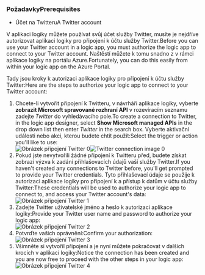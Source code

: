 ### <a name="prerequisites"></a><span data-ttu-id="41634-101">Požadavky</span><span class="sxs-lookup"><span data-stu-id="41634-101">Prerequisites</span></span>
* <span data-ttu-id="41634-102">Účet na Twitteru</span><span class="sxs-lookup"><span data-stu-id="41634-102">A Twitter account</span></span> 

<span data-ttu-id="41634-103">V aplikaci logiky můžete používat svůj účet služby Twitter, musíte je nejdříve autorizovat aplikaci logiky pro připojení k účtu služby Twitter.</span><span class="sxs-lookup"><span data-stu-id="41634-103">Before you can use your Twitter account in a logic app, you must authorize the logic app to connect to your Twitter account.</span></span> <span data-ttu-id="41634-104">Naštěstí můžete k tomu snadno z v rámci aplikace logiky na portálu Azure.</span><span class="sxs-lookup"><span data-stu-id="41634-104">Fortunately, you can do this easily from within your logic app on the Azure Portal.</span></span> 

<span data-ttu-id="41634-105">Tady jsou kroky k autorizaci aplikace logiky pro připojení k účtu služby Twitter:</span><span class="sxs-lookup"><span data-stu-id="41634-105">Here are the steps to authorize your logic app to connect to your Twitter account:</span></span>

1. <span data-ttu-id="41634-106">Chcete-li vytvořit připojení k Twitteru, v návrháři aplikace logiky, vyberte **zobrazit Microsoft spravované rozhraní API** v rozevíracím seznamu zadejte *Twitter* do vyhledávacího pole.</span><span class="sxs-lookup"><span data-stu-id="41634-106">To create a connection to Twitter, in the logic app designer, select **Show Microsoft managed APIs** in the drop down list then enter *Twitter* in the search box.</span></span> <span data-ttu-id="41634-107">Vyberte aktivační události nebo akci, kterou budete chtít použít:</span><span class="sxs-lookup"><span data-stu-id="41634-107">Select the trigger or action you'll like to use:</span></span>  
   <span data-ttu-id="41634-108">![Obrázek připojení Twitter 0](./media/connectors-create-api-twitter/twitter-0.png)</span><span class="sxs-lookup"><span data-stu-id="41634-108">![Twitter connection image 0](./media/connectors-create-api-twitter/twitter-0.png)</span></span>
2. <span data-ttu-id="41634-109">Pokud jste nevytvořili žádné připojení k Twitteru před, budete získat zobrazí výzva k zadání přihlašovacích údajů vaší služby Twitter.</span><span class="sxs-lookup"><span data-stu-id="41634-109">If you haven't created any connections to Twitter before, you'll get prompted to provide your Twitter credentials.</span></span> <span data-ttu-id="41634-110">Tyto přihlašovací údaje se použije k autorizaci aplikace logiky pro připojení k a přístup k datům v účtu služby Twitter:</span><span class="sxs-lookup"><span data-stu-id="41634-110">These credentials will be used to authorize your logic app to connect to, and access your Twitter account's data:</span></span>  
   ![Obrázek připojení Twitter 1](./media/connectors-create-api-twitter/twitter-1.png)  
3. <span data-ttu-id="41634-112">Zadejte Twitter uživatelské jméno a heslo k autorizaci aplikace logiky:</span><span class="sxs-lookup"><span data-stu-id="41634-112">Provide your Twitter user name and password to authorize your logic app:</span></span>  
   ![Obrázek připojení Twitter 2](./media/connectors-create-api-twitter/twitter-2.png)  
4. <span data-ttu-id="41634-114">Potvrďte vašich oprávnění:</span><span class="sxs-lookup"><span data-stu-id="41634-114">Confirm your authorization:</span></span>  
   ![Obrázek připojení Twitter 3](./media/connectors-create-api-twitter/twitter-3.png)  
5. <span data-ttu-id="41634-116">Všimněte si vytvořil připojení a je nyní můžete pokračovat v dalších krocích v aplikaci logiky:</span><span class="sxs-lookup"><span data-stu-id="41634-116">Notice the connection has been created and you are now free to proceed with the other steps in your logic app:</span></span>  
   ![Obrázek připojení Twitter 4](./media/connectors-create-api-twitter/twitter-4.png)

